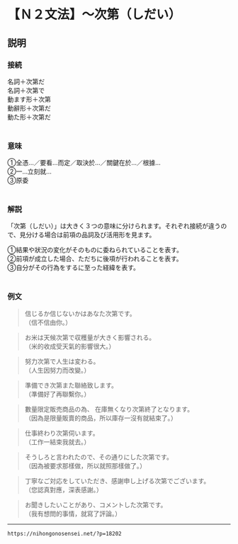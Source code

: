 # 【Ｎ２文法】～次第（しだい）


## 説明

### 接続

名詞＋次第だ  
名詞＋次第で  
動ます形＋次第  
動辭形＋次第だ  
動た形＋次第だ  
　

### 意味

①全憑…／要看…而定／取決於…／關鍵在於…／根據…  
②一…立刻就…  
③原委  
　

### 解説

「次第（しだい）」は大きく３つの意味に分けられます。それぞれ接続が違うので、見分ける場合は前項の品詞及び活用形を見ます。

①結果や狀況の変化がそのものに委ねられていることを表す。  
②前項が成立した場合、ただちに後項が行われることを表す。  
③自分がその行為をするに至った経緯を表す。  
　

### 例文

>信じるか信じないかはあなた次第です。  
>（信不信由你。）
 
>お米は天候次第で収穫量が大きく影響される。  
>（米的收成受天氣的影響很大。）
 
>努力次第で人生は変わる。  
>（人生因努力而改變。）
 
>準備でき次第また聯絡致します。  
>（準備好了再聯繫你。）
 
>數量限定販売商品の為、 在庫無くなり次第終了となります。  
>（因為是限量販賣的商品，所以庫存一沒有就結束了。）
 
>仕事終わり次第伺います。  
>（工作一結束我就去。）
 
>そうしろと言われたので、その通りにした次第です。  
>（因為被要求那樣做，所以就照那樣做了。）
 
>丁寧なご対応をしていただき、感謝申し上げる次第でございます。  
>（您認真對應，深表感謝。）
 
>お聞きしたいことがあり、コメントした次第です。  
>（我有想問的事情，就寫了評論。）

---
`https://nihongonosensei.net/?p=18202`